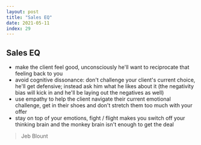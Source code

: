 ```yaml
---
layout: post
title: "Sales EQ"
date: 2021-05-11
index: 29
---
```



## Sales EQ

- make the client feel good, unconsciously he'll want to reciprocate that feeling back to you
- avoid cognitive dissonance: don't challenge your client's current choice, he'll get defensive; instead ask him what he likes about it (the negativity bias will kick in and he'll be laying out the negatives as well)
- use empathy to help the client navigate their current emotional challenge, get in their shoes and don't stretch them too much with your offer
- stay on top of your emotions, fight / flight makes you switch off your thinking brain and the monkey brain isn't enough to get the deal


> Jeb Blount
